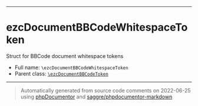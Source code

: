 ***

# ezcDocumentBBCodeWhitespaceToken

Struct for BBCode document whitespace tokens

* Full name: `\ezcDocumentBBCodeWhitespaceToken`
* Parent class: [`\ezcDocumentBBCodeToken`](./ezcDocumentBBCodeToken.md)

***
> Automatically generated from source code comments on 2022-06-25 using [phpDocumentor](http://www.phpdoc.org/) and [saggre/phpdocumentor-markdown](https://github.com/Saggre/phpDocumentor-markdown)
